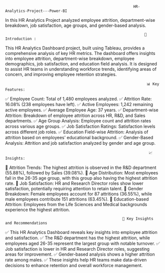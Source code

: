                                                               HR-Analytics-Project---Power-BI
In this HR Analytics Project analyzed employee attrition, department-wise breakdown, job satisfaction, age groups, and gender-based analysis.

                                                                   📄 Introduction : 
This HR Analytics Dashboard project, built using Tableau, provides a comprehensive analysis of key HR metrics. The dashboard offers insights into employee attrition, department-wise breakdown, employee demographics, job satisfaction, and education field analysis. It is designed to assist HR teams in understanding workforce trends, identifying areas of concern, and improving employee retention strategies.

                                                                    📊 Key Features:
✅ Employee Count: Total of 1,480 employees analyzed.
✅ Attrition Rate: 16.08% (238 employees have left).
✅ Active Employees: 1,242 remaining active employees.
✅ Average Employee Age: 37 years.
✅ Department-wise Attrition: Breakdown of employee attrition across HR, R&D, and Sales departments.
✅ Age Group Analysis: Employee count and attrition rates across various age groups.
✅ Job Satisfaction Ratings: Satisfaction levels across different job roles.
✅ Education Field-wise Attrition: Analysis of attrition based on employees' educational background.
✅ Gender-Based Analysis: Attrition and job satisfaction analyzed by gender and age group.

                                                                     📈  Insights:
📌 Attrition Trends: The highest attrition is observed in the R&D department (55.88%), followed by Sales (39.08%).
📌 Age Distribution: Most employees fall in the 26-35 age group, with this group also having the highest attrition rate.
📌 Job Satisfaction: HR and Research Director roles show lower satisfaction, potentially requiring attention to retain talent.
📌 Gender Breakdown: Female employees account for 87 attritions (36.55%), while male employees contribute 151 attritions (63.45%).
📌 Education-based Attrition: Employees from the Life Sciences and Medical backgrounds experience the highest attrition.

                                                         🚀 Key Insights and Recommendations
✅ This HR Analytics Dashboard reveals key insights into employee attrition and satisfaction. 
✅ The R&D department has the highest attrition, while employees aged 26-35 represent the largest group with notable turnover. 
✅ Job satisfaction is lower in HR and Research Director roles, suggesting areas for improvement. 
✅ Gender-based analysis shows a higher attrition rate among males. 
✅ These insights help HR teams make data-driven decisions to enhance retention and overall workforce management.
